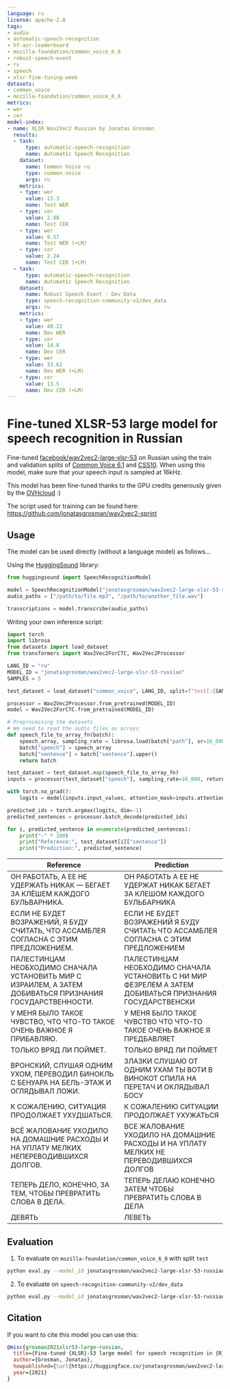 ```yaml
---
language: ru
license: apache-2.0
tags:
- audio
- automatic-speech-recognition
- hf-asr-leaderboard
- mozilla-foundation/common_voice_6_0
- robust-speech-event
- ru
- speech
- xlsr-fine-tuning-week
datasets:
- common_voice
- mozilla-foundation/common_voice_6_0
metrics:
- wer
- cer
model-index:
- name: XLSR Wav2Vec2 Russian by Jonatas Grosman
  results:
  - task:
      type: automatic-speech-recognition
      name: Automatic Speech Recognition
    dataset:
      name: Common Voice ru
      type: common_voice
      args: ru
    metrics:
    - type: wer
      value: 13.3
      name: Test WER
    - type: cer
      value: 2.88
      name: Test CER
    - type: wer
      value: 9.57
      name: Test WER (+LM)
    - type: cer
      value: 2.24
      name: Test CER (+LM)
  - task:
      type: automatic-speech-recognition
      name: Automatic Speech Recognition
    dataset:
      name: Robust Speech Event - Dev Data
      type: speech-recognition-community-v2/dev_data
      args: ru
    metrics:
    - type: wer
      value: 40.22
      name: Dev WER
    - type: cer
      value: 14.8
      name: Dev CER
    - type: wer
      value: 33.61
      name: Dev WER (+LM)
    - type: cer
      value: 13.5
      name: Dev CER (+LM)
---
```


# Fine-tuned XLSR-53 large model for speech recognition in Russian

Fine-tuned [facebook/wav2vec2-large-xlsr-53](https://huggingface.co/facebook/wav2vec2-large-xlsr-53) on Russian using the train and validation splits of [Common Voice 6.1](https://huggingface.co/datasets/common_voice) and [CSS10](https://github.com/Kyubyong/css10).
When using this model, make sure that your speech input is sampled at 16kHz.

This model has been fine-tuned thanks to the GPU credits generously given by the [OVHcloud](https://www.ovhcloud.com/en/public-cloud/ai-training/) :)

The script used for training can be found here: https://github.com/jonatasgrosman/wav2vec2-sprint

## Usage

The model can be used directly (without a language model) as follows...

Using the [HuggingSound](https://github.com/jonatasgrosman/huggingsound) library:

```python
from huggingsound import SpeechRecognitionModel

model = SpeechRecognitionModel("jonatasgrosman/wav2vec2-large-xlsr-53-russian")
audio_paths = ["/path/to/file.mp3", "/path/to/another_file.wav"]

transcriptions = model.transcribe(audio_paths)
```

Writing your own inference script:

```python
import torch
import librosa
from datasets import load_dataset
from transformers import Wav2Vec2ForCTC, Wav2Vec2Processor

LANG_ID = "ru"
MODEL_ID = "jonatasgrosman/wav2vec2-large-xlsr-53-russian"
SAMPLES = 5

test_dataset = load_dataset("common_voice", LANG_ID, split=f"test[:{SAMPLES}]")

processor = Wav2Vec2Processor.from_pretrained(MODEL_ID)
model = Wav2Vec2ForCTC.from_pretrained(MODEL_ID)

# Preprocessing the datasets.
# We need to read the audio files as arrays
def speech_file_to_array_fn(batch):
    speech_array, sampling_rate = librosa.load(batch["path"], sr=16_000)
    batch["speech"] = speech_array
    batch["sentence"] = batch["sentence"].upper()
    return batch

test_dataset = test_dataset.map(speech_file_to_array_fn)
inputs = processor(test_dataset["speech"], sampling_rate=16_000, return_tensors="pt", padding=True)

with torch.no_grad():
    logits = model(inputs.input_values, attention_mask=inputs.attention_mask).logits

predicted_ids = torch.argmax(logits, dim=-1)
predicted_sentences = processor.batch_decode(predicted_ids)

for i, predicted_sentence in enumerate(predicted_sentences):
    print("-" * 100)
    print("Reference:", test_dataset[i]["sentence"])
    print("Prediction:", predicted_sentence)
```

| Reference  | Prediction |
| ------------- | ------------- |
| ОН РАБОТАТЬ, А ЕЕ НЕ УДЕРЖАТЬ НИКАК — БЕГАЕТ ЗА КЛЁШЕМ КАЖДОГО БУЛЬВАРНИКА. | ОН РАБОТАТЬ А ЕЕ НЕ УДЕРЖАТ НИКАК  БЕГАЕТ ЗА КЛЕШОМ КАЖДОГО БУЛЬБАРНИКА |
| ЕСЛИ НЕ БУДЕТ ВОЗРАЖЕНИЙ, Я БУДУ СЧИТАТЬ, ЧТО АССАМБЛЕЯ СОГЛАСНА С ЭТИМ ПРЕДЛОЖЕНИЕМ. | ЕСЛИ НЕ БУДЕТ ВОЗРАЖЕНИЙ Я БУДУ СЧИТАТЬ ЧТО АССАМБЛЕЯ СОГЛАСНА С ЭТИМ ПРЕДЛОЖЕНИЕМ |
| ПАЛЕСТИНЦАМ НЕОБХОДИМО СНАЧАЛА УСТАНОВИТЬ МИР С ИЗРАИЛЕМ, А ЗАТЕМ ДОБИВАТЬСЯ ПРИЗНАНИЯ ГОСУДАРСТВЕННОСТИ. | ПАЛЕСТИНЦАМ НЕОБХОДИМО СНАЧАЛА УСТАНОВИТЬ С НИ МИР ФЕЗРЕЛЕМ А ЗАТЕМ ДОБИВАТЬСЯ ПРИЗНАНИЯ ГОСУДАРСТВЕНСКИ |
| У МЕНЯ БЫЛО ТАКОЕ ЧУВСТВО, ЧТО ЧТО-ТО ТАКОЕ ОЧЕНЬ ВАЖНОЕ Я ПРИБАВЛЯЮ. | У МЕНЯ БЫЛО ТАКОЕ ЧУВСТВО ЧТО ЧТО-ТО ТАКОЕ ОЧЕНЬ ВАЖНОЕ Я ПРЕДБАВЛЯЕТ |
| ТОЛЬКО ВРЯД ЛИ ПОЙМЕТ. | ТОЛЬКО ВРЯД ЛИ ПОЙМЕТ |
| ВРОНСКИЙ, СЛУШАЯ ОДНИМ УХОМ, ПЕРЕВОДИЛ БИНОКЛЬ С БЕНУАРА НА БЕЛЬ-ЭТАЖ И ОГЛЯДЫВАЛ ЛОЖИ. | ЗЛАЗКИ СЛУШАЮ ОТ ОДНИМ УХАМ ТЫ ВОТИ В ВИНОКОТ СПИЛА НА ПЕРЕТАЧ И ОКЛЯДЫВАЛ БОСУ |
| К СОЖАЛЕНИЮ, СИТУАЦИЯ ПРОДОЛЖАЕТ УХУДШАТЬСЯ. | К СОЖАЛЕНИЮ СИТУАЦИИ ПРОДОЛЖАЕТ УХУЖАТЬСЯ |
| ВСЁ ЖАЛОВАНИЕ УХОДИЛО НА ДОМАШНИЕ РАСХОДЫ И НА УПЛАТУ МЕЛКИХ НЕПЕРЕВОДИВШИХСЯ ДОЛГОВ. | ВСЕ ЖАЛОВАНИЕ УХОДИЛО НА ДОМАШНИЕ РАСХОДЫ И НА УПЛАТУ МЕЛКИХ НЕ ПЕРЕВОДИВШИХСЯ ДОЛГОВ |
| ТЕПЕРЬ ДЕЛО, КОНЕЧНО, ЗА ТЕМ, ЧТОБЫ ПРЕВРАТИТЬ СЛОВА В ДЕЛА. | ТЕПЕРЬ ДЕЛАЮ КОНЕЧНО ЗАТЕМ ЧТОБЫ ПРЕВРАТИТЬ СЛОВА В ДЕЛА |
| ДЕВЯТЬ | ЛЕВЕТЬ |

## Evaluation

1. To evaluate on `mozilla-foundation/common_voice_6_0` with split `test`

```bash
python eval.py --model_id jonatasgrosman/wav2vec2-large-xlsr-53-russian --dataset mozilla-foundation/common_voice_6_0 --config ru --split test
```

2. To evaluate on `speech-recognition-community-v2/dev_data`

```bash
python eval.py --model_id jonatasgrosman/wav2vec2-large-xlsr-53-russian --dataset speech-recognition-community-v2/dev_data --config ru --split validation --chunk_length_s 5.0 --stride_length_s 1.0
```

## Citation
If you want to cite this model you can use this:

```bibtex
@misc{grosman2021xlsr53-large-russian,
  title={Fine-tuned {XLSR}-53 large model for speech recognition in {R}ussian},
  author={Grosman, Jonatas},
  howpublished={\url{https://huggingface.co/jonatasgrosman/wav2vec2-large-xlsr-53-russian}},
  year={2021}
}
```